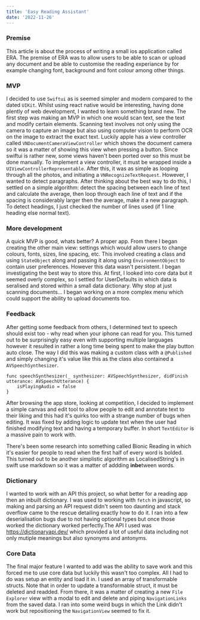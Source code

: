 ```yaml
---
title: 'Easy Reading Assistant'
date: '2022-11-26'
---
```


### Premise

This article is about the process of writing a small ios application called ERA. The premise of ERA was to allow users to be able to scan or upload any document and be able to customise the reading experiance by for example changing font, background and font colour among other things.

### MVP

I decided to use `Swiftui` as is seemed simpler and modern compared to the dated `UIKit`. Whilst using react native would be interesting, having done plently of web development, I wanted to learn something brand new. The first step was making an MVP in which one would scan text, see the text and modify certain elements. Scanning text involves not only using the camera to capture an image but also using computer vision to perform OCR on the image to extract the exact text. Luckily apple has a view controller called `VNDocumentCameraViewController` which shows the document camera so it was a matter of showing this view when pressing a button.
Since swiftui is rather new, some views haven't been ported over so this must be done manually. To implement a view controller, it must be wrapped inside a `UIViewControllerRepresentable`. After this, it was as simple as looping through all the photos, and initiating a `VNRecognizeTextRequest`. However, I wanted to detect paragraphs. After thinking about the best way to do this, I settled on a simple algorithm: detect the spacing between each line of text and calculate the average, then loop through each line of text and if the spacing is considerably larger then the average, make it a new paragraph. To detect headings, I just checked the number of lines used (if 1 line heading else normal text).

### More development

A quick MVP is good, whats better? A proper app. From there I began creating the other main view: settings which would allow users to change colours, fonts, sizes, line spacing, etc. This involved creating a class and using `StateObject` along and passing it along using `EnvironmentObject` to contain user preferences. However this data wasn't persistent. I began investigating the best way to store this. At first, I looked into core data but it seemed overly complex, so I settled for UserDefaults in which data is seralised and stored within a small data dictionary. Why stop at just scanning documents... I began working on a more complex menu which could support the ability to upload documents too. 

### Feedback

After getting some feedback from others, I determined text to speech should exist too - why read when your iphone can read for you. This turned out to be surprisingly easy even with supporting multiple languages however it resulted in rather a long time being spent to make the play button auto close. The way I did this was making a custom class with a `@Published` and simply changing it's value like this as the class also contained a `AVSpeechSynthesizer`. 
```
func speechSynthesizer(_ synthesizer: AVSpeechSynthesizer, didFinish utterance: AVSpeechUtterance) {
	isPlayingAudio = false
}
```

After browsing the app store, looking at competition, I decided to implement a simple canvas and edit tool to allow people to edit and annotate text to their liking and this had it's quirks too with a strange number of bugs when editing. It was fixed by adding logic to update text when the user had finished modifying text and having a temporary buffer. In short `TextEditor` is a massive pain to work with.

There's been some research into something called Bionic Reading in which it's easier for people to read when the first half of every word is bolded. This turned out to be another simplistic algorithm as LocalisedString's in swift use markdown so it was a matter of addding **inbe**tween words.

### Dictionary 

I wanted to work with an API this project, so what better for a reading app then an inbuilt dictionary. I was used to working with `fetch` in javascript, so making and parsing an API request didn't seem too daunting and stack overflow came to the rescue detailing exactly how to do it. I ran into a few deserialisation bugs due to not having optional types but once those worked the dictionary worked perfectly.The API I used was https://dictionaryapi.dev/ which provided a lot of useful data including not only mutiple meanings but also synonyms and antonyms.

### Core Data 

The final major feature I wanted to add was the ability to save work and this forced me to use core data but luckily this wasn't too complex. All I had to do was setup an entity and load it in. I used an array of transformable structs. Note that in order to update a transformable struct, it must be deleted and readded. From there, it was a matter of creating a new `File Explorer` view with a modal to edit and delete and piping `NavigationLinks` from the saved data. I ran into some weird bugs in which the Link didn't work but repositioning the `NavigationView` seemed to fix it. 

